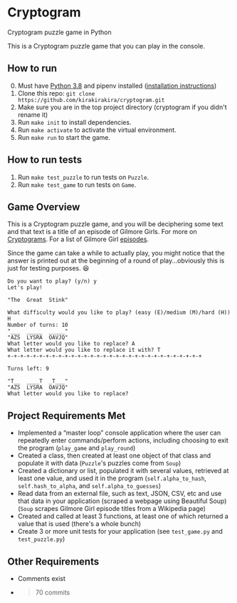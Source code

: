 # Cryptogram
Cryptogram puzzle game in Python

This is a Cryptogram puzzle game that you can play in the console.

## How to run
0. Must have [Python 3.8](https://www.python.org/downloads/) and pipenv installed ([installation instructions](https://pypi.org/project/pipenv/))
1. Clone this repo: `git clone https://github.com/kirakirakira/cryptogram.git`
2. Make sure you are in the top project directory (cryptogram if you didn't rename it)
2. Run `make init` to install dependencies.
3. Run `make activate` to activate the virtual environment.
4. Run `make run` to start the game.

## How to run tests
1. Run `make test_puzzle` to run tests on `Puzzle`.
2. Run `make test_game` to run tests on `Game`.

## Game Overview
This is a Cryptogram puzzle game, and you will be deciphering some text and that text is a title of an episode of Gilmore Girls. For more on [Cryptograms](https://en.wikipedia.org/wiki/Cryptogram). For a list of Gilmore Girl [episodes](https://en.wikipedia.org/wiki/List_of_Gilmore_Girls_episodes).

Since the game can take a while to actually play, you might notice that the answer is printed out at the beginning of a round of play...obviously this is just for testing purposes. :satisfied:

```
Do you want to play? (y/n) y
Let's play!

"The  Great  Stink"

What difficulty would you like to play? (easy (E)/medium (M)/hard (H)) H
Number of turns: 10
"___  _____  _____"
"AZS  LYSRA  OAVJQ"
What letter would you like to replace? A
What letter would you like to replace it with? T
+-+-+-+-+-+-+-+-+-+-+-+-+-+-+-+-+-+-+-+-+-+-+-+-+-+-+-+-+-+-+
    
Turns left: 9

"T__  ____T  _T___"
"AZS  LYSRA  OAVJQ"
What letter would you like to replace? 
```

## Project Requirements Met
- Implemented a “master loop” console application where the user can repeatedly enter commands/perform actions, including choosing to exit the program (`play_game` and `play_round`)
- Created a class, then created at least one object of that class and populate it with data (`Puzzle`'s puzzles come from `Soup`)
- Created a dictionary or list, populated it with several values, retrieved at least one value, and used it in the program (`self.alpha_to_hash`, `self.hash_to_alpha`, and `self.alpha_to_guesses`)
- Read data from an external file, such as text, JSON, CSV, etc and use that data in your application (scraped a webpage using Beautiful Soup) (`Soup` scrapes Gilmore Girl episode titles from a Wikipedia page)
- Created and called at least 3 functions, at least one of which returned a value that is used (there's a whole bunch)
- Create 3 or more unit tests for your application (see `test_game.py` and `test_puzzle.py`)

## Other Requirements
- Comments exist
- > 70 commits

